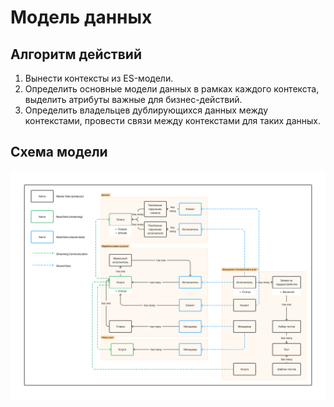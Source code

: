 # Модель данных

## Алгоритм действий

1. Вынести контексты из ES-модели.
2. Определить основные модели данных в рамках каждого контекста, выделить атрибуты важные для бизнес-действий.
3. Определить владельцев дублирующихся данных между контекстами, провести связи между контекстами для таких данных.

## Схема модели

![data_model](data-models/data_model.png)
